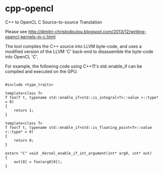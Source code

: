 cpp-opencl
==========

C++ to OpenCL C Source-to-source Translation

Please see http://dimitri-christodoulou.blogspot.com/2013/12/writing-opencl-kernels-in-c.html


The tool compiles the C++ source into LLVM byte-code, and uses a modified version of the LLVM 'C' back-end to disassemble the byte-code into OpenCL 'C'.

For example, the following code using C++11's std::enable_if can be compiled and executed on the GPU.

```

#include <type_traits>

template<class T>
T foo(T t, typename std::enable_if<std::is_integral<T>::value >::type* = 0)
{
    return 1;
}

template<class T>
T foo(T t, typename std::enable_if<std::is_floating_point<T>::value >::type* = 0)
{
    return 0;
}

extern "C" void _Kernel_enable_if_int_argument(int* arg0, int* out)
{
    out[0] = foo(arg0[0]);
}

```
